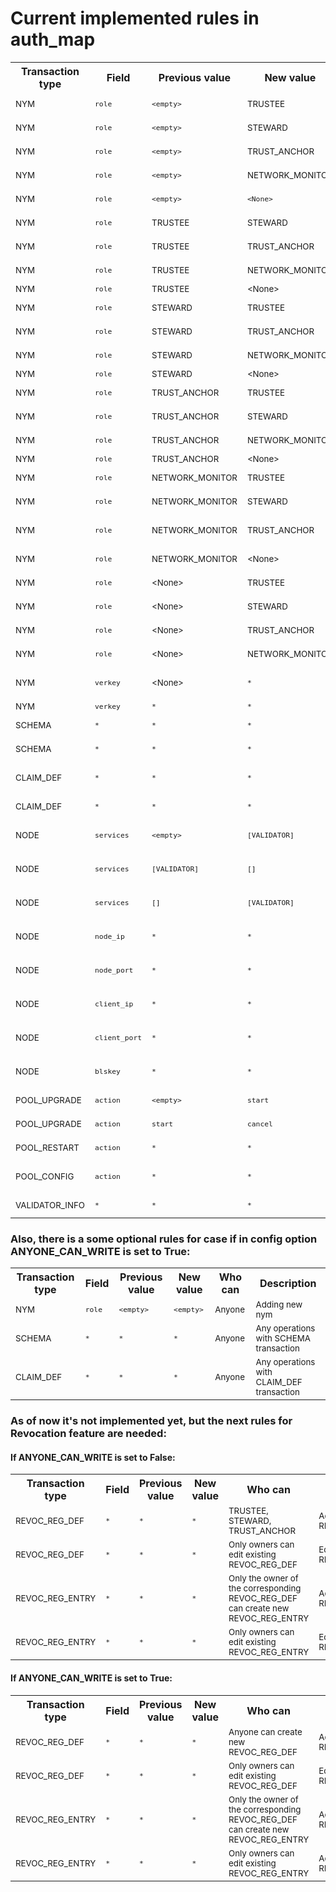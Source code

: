 # Current implemented rules in auth_map
<table class="tg">
  <tr>
    <th>Transaction type</th>
    <th>Field</th>
    <th>Previous value</th>
    <th>New value</th>
    <th>Who can</th>
    <th>Description</th>
  </tr>

  <tr>
    <td><sub>NYM</sub></td>
    <td><sub><code>role</code></sub></td>
    <td><sub><code>&lt;empty&gt;</code></sub></td>
    <td><sub>TRUSTEE</sub></td>
    <td><sub>TRUSTEE</sub></td>
    <td><sub>Adding new TRUSTEE</sub></td>
  </tr>
  <tr>
    <td><sub>NYM</sub></td>
    <td><sub><code>role</code></sub></td>
    <td><sub><code>&lt;empty&gt;</code></sub></td>
    <td><sub>STEWARD</sub></td>
    <td><sub>TRUSTEE</sub></td>
    <td><sub>Adding new STEWARD</sub></td>
  </tr>
  <tr>
    <td><sub>NYM</sub></td>
    <td><sub><code>role</code></sub></td>
    <td><sub><code>&lt;empty&gt;</code></sub></td>
    <td><sub>TRUST_ANCHOR</sub></td>
    <td><sub>TRUSTEE, STEWARD</sub></td>
    <td><sub>Adding new TRUST_ANCHOR</sub></td>
  </tr>
  <tr>
    <td><sub>NYM</sub></td>
    <td><sub><code>role</code></sub></td>
    <td><sub><code>&lt;empty&gt;</code></sub></td>
    <td><sub>NETWORK_MONITOR</sub></td>
    <td><sub>TRUSTEE, STEWARD</sub></td>
    <td><sub>Adding new NETWORK_MONITOR</sub></td>
  </tr>
  <tr>
    <td><sub>NYM</sub></td>
    <td><sub><code>role</code></sub></td>
    <td><sub><code>&lt;empty&gt;</code></sub></td>
    <td><sub><code>&lt;None&gt;</code></sub></td>
    <td><sub>TRUSTEE, STEWARD, TRUST_ANCHOR</sub></td>
    <td><sub>Adding new Identity Owner</sub></td>
  </tr>

  <tr>
    <td><sub>NYM</sub></td>
    <td><sub><code>role</code></sub></td>
    <td><sub>TRUSTEE</sub></td>
    <td><sub>STEWARD</sub></td>
    <td><sub>TRUSTEE</sub></td>
    <td><sub>Change Trustee to Steward</sub></td>
  </tr>
  <tr>
    <td><sub>NYM</sub></td>
    <td><sub><code>role</code></sub></td>
    <td><sub>TRUSTEE</sub></td>
    <td><sub>TRUST_ANCHOR</sub></td>
    <td><sub>TRUSTEE</sub></td>
    <td><sub>Change Trustee to Trust Anchor</sub></td>
  </tr>
  <tr>
    <td><sub>NYM</sub></td>
    <td><sub><code>role</code></sub></td>
    <td><sub>TRUSTEE</sub></td>
    <td><sub>NETWORK_MONITOR</sub></td>
    <td><sub>TRUSTEE</sub></td>
    <td><sub>Change Trustee to Network Monitor</sub></td>
  </tr>
  <tr>
    <td><sub>NYM</sub></td>
    <td><sub><code>role</code></sub></td>
    <td><sub>TRUSTEE</sub></td>
    <td><sub>&lt;None&gt;</sub></td>
    <td><sub>TRUSTEE</sub></td>
    <td><sub>Demote Trustee</sub></td>
  </tr>

  <tr>
    <td><sub>NYM</sub></td>
    <td><sub><code>role</code></sub></td>
    <td><sub>STEWARD</sub></td>
    <td><sub>TRUSTEE</sub></td>
    <td><sub>TRUSTEE</sub></td>
    <td><sub>Change Steward to Trustee</sub></td>
  </tr>
  <tr>
    <td><sub>NYM</sub></td>
    <td><sub><code>role</code></sub></td>
    <td><sub>STEWARD</sub></td>
    <td><sub>TRUST_ANCHOR</sub></td>
    <td><sub>TRUSTEE</sub></td>
    <td><sub>Change Steward to Trust Anchor</sub></td>
  </tr>
  <tr>
    <td><sub>NYM</sub></td>
    <td><sub><code>role</code></sub></td>
    <td><sub>STEWARD</sub></td>
    <td><sub>NETWORK_MONITOR</sub></td>
    <td><sub>TRUSTEE</sub></td>
    <td><sub>Change Steward to Network Monitor</sub></td>
  </tr>
  <tr>
    <td><sub>NYM</sub></td>
    <td><sub><code>role</code></sub></td>
    <td><sub>STEWARD</sub></td>
    <td><sub>&lt;None&gt;</sub></td>
    <td><sub>TRUSTEE</sub></td>
    <td><sub>Demote Steward</sub></td>
  </tr>

  <tr>
    <td><sub>NYM</sub></td>
    <td><sub><code>role</code></sub></td>
    <td><sub>TRUST_ANCHOR</sub></td>
    <td><sub>TRUSTEE</sub></td>
    <td><sub>TRUSTEE</sub></td>
    <td><sub>Change Trust Anchor to Trustee</sub></td>
  </tr>
  <tr>
    <td><sub>NYM</sub></td>
    <td><sub><code>role</code></sub></td>
    <td><sub>TRUST_ANCHOR</sub></td>
    <td><sub>STEWARD</sub></td>
    <td><sub>TRUSTEE</sub></td>
    <td><sub>Change Trust Anchor to Steward</sub></td>
  </tr>
  <tr>
    <td><sub>NYM</sub></td>
    <td><sub><code>role</code></sub></td>
    <td><sub>TRUST_ANCHOR</sub></td>
    <td><sub>NETWORK_MONITOR</sub></td>
    <td><sub>TRUSTEE</sub></td>
    <td><sub>Change Trust Anchor to Network Monitor</sub></td>
  </tr>
  <tr>
    <td><sub>NYM</sub></td>
    <td><sub><code>role</code></sub></td>
    <td><sub>TRUST_ANCHOR</sub></td>
    <td><sub>&lt;None&gt;</sub></td>
    <td><sub>TRUSTEE</sub></td>
    <td><sub>Demote Trust Anchor</sub></td>
  </tr>

  <tr>
    <td><sub>NYM</sub></td>
    <td><sub><code>role</code></sub></td>
    <td><sub>NETWORK_MONITOR</sub></td>
    <td><sub>TRUSTEE</sub></td>
    <td><sub>TRUSTEE</sub></td>
    <td><sub>Change Network Monitor to Trustee</sub></td>
  </tr>
  <tr>
    <td><sub>NYM</sub></td>
    <td><sub><code>role</code></sub></td>
    <td><sub>NETWORK_MONITOR</sub></td>
    <td><sub>STEWARD</sub></td>
    <td><sub>TRUSTEE</sub></td>
    <td><sub>Change Network Monitor to Steward</sub></td>
  </tr>
  <tr>
    <td><sub>NYM</sub></td>
    <td><sub><code>role</code></sub></td>
    <td><sub>NETWORK_MONITOR</sub></td>
    <td><sub>TRUST_ANCHOR</sub></td>
    <td><sub>TRUSTEE, STEWARD</sub></td>
    <td><sub>Change Network Monitor to Trust Anchor</sub></td>
  </tr>
  <tr>
    <td><sub>NYM</sub></td>
    <td><sub><code>role</code></sub></td>
    <td><sub>NETWORK_MONITOR</sub></td>
    <td><sub>&lt;None&gt;</sub></td>
    <td><sub>TRUSTEE, STEWARD</sub></td>
    <td><sub>Demote Network Monitor</sub></td>
  </tr>

  <tr>
    <td><sub>NYM</sub></td>
    <td><sub><code>role</code></sub></td>
    <td><sub>&lt;None&gt;</sub></td>
    <td><sub>TRUSTEE</sub></td>
    <td><sub>TRUSTEE</sub></td>
    <td><sub>Promote roleless user to Trustee</sub></td>
  </tr>
  <tr>
    <td><sub>NYM</sub></td>
    <td><sub><code>role</code></sub></td>
    <td><sub>&lt;None&gt;</sub></td>
    <td><sub>STEWARD</sub></td>
    <td><sub>TRUSTEE</sub></td>
    <td><sub>Promote roleless user to Steward</sub></td>
  </tr>
  <tr>
    <td><sub>NYM</sub></td>
    <td><sub><code>role</code></sub></td>
    <td><sub>&lt;None&gt;</sub></td>
    <td><sub>TRUST_ANCHOR</sub></td>
    <td><sub>TRUSTEE, STEWARD</sub></td>
    <td><sub>Promote roleless user to Trust Anchor</sub></td>
  </tr>
  <tr>
    <td><sub>NYM</sub></td>
    <td><sub><code>role</code></sub></td>
    <td><sub>&lt;None&gt;</sub></td>
    <td><sub>NETWORK_MONITOR</sub></td>
    <td><sub>TRUSTEE, STEWARD</sub></td>
    <td><sub>Promote roleless user to Network Monitor</sub></td>
  </tr>
  <tr>
    <td><sub>NYM</sub></td>
    <td><sub><code>verkey</code></sub></td>
    <td><sub>&lt;None&gt;</sub></td>
    <td><sub><code>*</code></sub></td>
    <td><sub>Guardian of this nym (who published it to the ledger)</sub></td>
    <td><sub>Assign Key to new DID</sub></td>
  </tr>
  <tr>
    <td><sub>NYM</sub></td>
    <td><sub><code>verkey</code></sub></td>
    <td><sub><code>*</code></sub></td>
    <td><sub><code>*</code></sub></td>
    <td><sub>Owner of this nym</sub></td>
    <td><sub>Key Rotation</sub></td>
  </tr>
  <tr>
    <td><sub>SCHEMA</sub></td>
    <td><sub><code>*</code></sub></td>
    <td><sub><code>*</code></sub></td>
    <td><sub><code>*</code></sub></td>
    <td><sub>TRUSTEE, STEWARD, TRUST_ANCHOR</sub></td>
    <td><sub>Adding new Schema</sub></td>
  </tr>
  <tr>
    <td><sub>SCHEMA</sub></td>
    <td><sub><code>*</code></sub></td>
    <td><sub><code>*</code></sub></td>
    <td><sub><code>*</code></sub></td>
    <td><sub>No one can edit existing Schema</sub></td>
    <td><sub>Editing Schema</sub></td>
  </tr>
  <tr>
    <td><sub>CLAIM_DEF</sub></td>
    <td><sub><code>*</code></sub></td>
    <td><sub><code>*</code></sub></td>
    <td><sub><code>*</code></sub></td>
    <td><sub>TRUSTEE, STEWARD, TRUST_ANCHOR</sub></td>
    <td><sub>Adding new CLAIM_DEF transaction</sub></td>
  </tr>
  <tr>
    <td><sub>CLAIM_DEF</sub></td>
    <td><sub><code>*</code></sub></td>
    <td><sub><code>*</code></sub></td>
    <td><sub><code>*</code></sub></td>
    <td><sub>Owner of claim_def txn</sub></td>
    <td><sub>Editing CLAIM_DEF transaction</sub></td>
  </tr>
  <tr>
    <td><sub>NODE</sub></td>
    <td><sub><code>services</code></sub></td>
    <td><sub><code>&lt;empty&gt;</code></sub></td>
    <td><sub><code>[VALIDATOR]</code></sub></td>
    <td><sub>STEWARD if it doesn't own NODE transaction yet</sub></td>
    <td><sub>Adding new node to pool</sub></td>
  </tr>
  <tr>
    <td><sub>NODE</sub></td>
    <td><sub><code>services</code></sub></td>
    <td><sub><code>[VALIDATOR]</code></sub></td>
    <td><sub><code>[]</code></sub></td>
    <td><sub>TRUSTEE, STEWARD if it is owner of this transaction</sub></td>
    <td><sub>Demotion of node</sub></td>
  </tr>
  <tr>
    <td><sub>NODE</sub></td>
    <td><sub><code>services</code></sub></td>
    <td><sub><code>[]</code></sub></td>
    <td><sub><code>[VALIDATOR]</code></sub></td>
    <td><sub>TRUSTEE, STEWARD if it is owner of this transaction</sub></td>
    <td><sub>Promotion of node</sub></td>
  </tr>
  <tr>
    <td><sub>NODE</sub></td>
    <td><sub><code>node_ip</code></sub></td>
    <td><sub><code>*</code></sub></td>
    <td><sub><code>*</code></sub></td>
    <td><sub>STEWARD if it is owner of this transaction</sub></td>
    <td><sub>Changing Node's ip address</sub></td>
  </tr>
  <tr>
    <td><sub>NODE</sub></td>
    <td><sub><code>node_port</code></sub></td>
    <td><sub><code>*</code></sub></td>
    <td><sub><code>*</code></sub></td>
    <td><sub>STEWARD if it is owner of this transaction</sub></td>
    <td><sub>Changing Node's port</sub></td>
  </tr>
  <tr>
    <td><sub>NODE</sub></td>
    <td><sub><code>client_ip</code></sub></td>
    <td><sub><code>*</code></sub></td>
    <td><sub><code>*</code></sub></td>
    <td><sub>STEWARD if it is owner of this transaction</sub></td>
    <td><sub>Changing Client's ip address</sub></td>
  </tr>
  <tr>
    <td><sub>NODE</sub></td>
    <td><sub><code>client_port</code></sub></td>
    <td><sub><code>*</code></sub></td>
    <td><sub><code>*</code></sub></td>
    <td><sub>STEWARD if it is owner of this transaction</sub></td>
    <td><sub>Changing Client's port</sub></td>
  </tr>
  <tr>
    <td><sub>NODE</sub></td>
    <td><sub><code>blskey</code></sub></td>
    <td><sub><code>*</code></sub></td>
    <td><sub><code>*</code></sub></td>
    <td><sub>STEWARD if it is owner of this transaction</sub></td>
    <td><sub>Changing Node's blskey</sub></td>
  </tr>
  <tr>
    <td><sub>POOL_UPGRADE</sub></td>
    <td><sub><code>action</code></sub></td>
    <td><sub><code>&lt;empty&gt;</code></sub></td>
    <td><sub><code>start</code></sub></td>
    <td><sub>TRUSTEE</sub></td>
    <td><sub>Starting upgrade procedure</sub></td>
  </tr>
  <tr>
    <td><sub>POOL_UPGRADE</sub></td>
    <td><sub><code>action</code></sub></td>
    <td><sub><code>start</code></sub></td>
    <td><sub><code>cancel</code></sub></td>
    <td><sub>TRUSTEE</sub></td>
    <td><sub>Canceling upgrade procedure</sub></td>
  </tr>
  <tr>
    <td><sub>POOL_RESTART</sub></td>
    <td><sub><code>action</code></sub></td>
    <td><sub><code>*</code></sub></td>
    <td><sub><code>*</code></sub></td>
    <td><sub>TRUSTEE</sub></td>
    <td><sub>Restarting pool command</sub></td>
  </tr>
  <tr>
    <td><sub>POOL_CONFIG</sub></td>
    <td><sub><code>action</code></sub></td>
    <td><sub><code>*</code></sub></td>
    <td><sub><code>*</code></sub></td>
    <td><sub>TRUSTEE</sub></td>
    <td><sub>Pool config command (like a <code>read only</code> option)</sub></td>
  </tr>
  <tr>
    <td><sub>VALIDATOR_INFO</sub></td>
    <td><sub><code>*</code></sub></td>
    <td><sub><code>*</code></sub></td>
    <td><sub><code>*</code></sub></td>
    <td><sub>TRUSTEE, STEWARD, NETWORK_MONITOR</sub></td>
    <td><sub>Getting validator_info from pool</sub></td>
  </tr>
</table>

### Also, there is a some optional rules for case if in config option ANYONE_CAN_WRITE is set to True:
<table class="tg">
  <tr>
    <th>Transaction type</th>
    <th>Field</th>
    <th>Previous value</th>
    <th>New value</th>
    <th>Who can</th>
    <th>Description</th>
  </tr>
  <tr>
    <td><sub>NYM</sub></td>
    <td><sub><code>role</code></sub></td>
    <td><sub><code>&lt;empty&gt;</code></sub></td>
    <td><sub><code>&lt;empty&gt;</code></sub></td>
    <td><sub>Anyone</sub></td>
    <td><sub>Adding new nym</sub></td>
  </tr>
  <tr>
    <td><sub>SCHEMA</sub></td>
    <td><sub><code>*</code></sub></td>
    <td><sub><code>*</code></sub></td>
    <td><sub><code>*</code></sub></td>
    <td><sub>Anyone</sub></td>
    <td><sub>Any operations with SCHEMA transaction</sub></td>
  </tr>
  <tr>
    <td><sub>CLAIM_DEF</sub></td>
    <td><sub><code>*</code></sub></td>
    <td><sub><code>*</code></sub></td>
    <td><sub><code>*</code></sub></td>
    <td><sub>Anyone</sub></td>
    <td><sub>Any operations with CLAIM_DEF transaction</sub></td>
  </tr>
</table>


### As of now it's not implemented yet, but the next rules for Revocation feature are needed:
#### If ANYONE_CAN_WRITE is set to False:
<table class="tg">
  <tr>
    <th>Transaction type</th>
    <th>Field</th>
    <th>Previous value</th>
    <th>New value</th>
    <th>Who can</th>
    <th>Description</th>
  </tr>
  <tr>
    <td><sub>REVOC_REG_DEF</sub></td>
    <td><sub><code>*</code></sub></td>
    <td><sub><code>*</code></sub></td>
    <td><sub><code>*</code></sub></td>
    <td><sub>TRUSTEE, STEWARD, TRUST_ANCHOR</sub></td>
    <td><sub>Adding new REVOC_REG_DEF</sub></td>
  </tr>
  <tr>
    <td><sub>REVOC_REG_DEF</sub></td>
    <td><sub><code>*</code></sub></td>
    <td><sub><code>*</code></sub></td>
    <td><sub><code>*</code></sub></td>
    <td><sub>Only owners can edit existing REVOC_REG_DEF</sub></td>
    <td><sub>Editing REVOC_REG_DEF</sub></td>
  </tr>
  <tr>
    <td><sub>REVOC_REG_ENTRY</sub></td>
    <td><sub><code>*</code></sub></td>
    <td><sub><code>*</code></sub></td>
    <td><sub><code>*</code></sub></td>
    <td><sub>Only the owner of the corresponding REVOC_REG_DEF can create new REVOC_REG_ENTRY</sub></td>
    <td><sub>Adding new REVOC_REG_ENTRY</sub></td>
  </tr>
  <tr>
    <td><sub>REVOC_REG_ENTRY</sub></td>
    <td><sub><code>*</code></sub></td>
    <td><sub><code>*</code></sub></td>
    <td><sub><code>*</code></sub></td>
    <td><sub>Only owners can edit existing REVOC_REG_ENTRY</sub></td>
    <td><sub>Editing REVOC_REG_ENTRY</sub></td>
  </tr>
</table>


#### If ANYONE_CAN_WRITE is set to True:
<table class="tg">
  <tr>
    <th>Transaction type</th>
    <th>Field</th>
    <th>Previous value</th>
    <th>New value</th>
    <th>Who can</th>
    <th>Description</th>
  </tr>
  <tr>
    <td><sub>REVOC_REG_DEF</sub></td>
    <td><sub><code>*</code></sub></td>
    <td><sub><code>*</code></sub></td>
    <td><sub><code>*</code></sub></td>
    <td><sub>Anyone can create new REVOC_REG_DEF</sub></td>
    <td><sub>Adding new REVOC_REG_DEF</sub></td>
  </tr>
  <tr>
    <td><sub>REVOC_REG_DEF</sub></td>
    <td><sub><code>*</code></sub></td>
    <td><sub><code>*</code></sub></td>
    <td><sub><code>*</code></sub></td>
    <td><sub>Only owners can edit existing REVOC_REG_DEF</sub></td>
    <td><sub>Editing REVOC_REG_DEF</sub></td>
  </tr>
  <tr>
    <td><sub>REVOC_REG_ENTRY</sub></td>
    <td><sub><code>*</code></sub></td>
    <td><sub><code>*</code></sub></td>
    <td><sub><code>*</code></sub></td>
    <td><sub>Only the owner of the corresponding REVOC_REG_DEF can create new REVOC_REG_ENTRY</sub></td>
    <td><sub>Adding new REVOC_REG_ENTRY</sub></td>
  </tr>
  <tr>
    <td><sub>REVOC_REG_ENTRY</sub></td>
    <td><sub><code>*</code></sub></td>
    <td><sub><code>*</code></sub></td>
    <td><sub><code>*</code></sub></td>
    <td><sub>Only owners can edit existing REVOC_REG_ENTRY</sub></td>
    <td><sub>Adding new REVOC_REG_ENTRY</sub></td>
  </tr>
</table>
